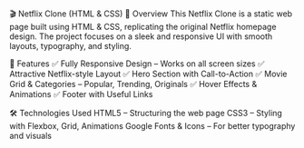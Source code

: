 🎬 Netflix Clone (HTML & CSS)
📌 Overview
This Netflix Clone is a static web page built using HTML & CSS, replicating the original Netflix homepage design. The project focuses on a sleek and responsive UI with smooth layouts, typography, and styling.

🚀 Features
✅ Fully Responsive Design – Works on all screen sizes
✅ Attractive Netflix-style Layout
✅ Hero Section with Call-to-Action
✅ Movie Grid & Categories – Popular, Trending, Originals
✅ Hover Effects & Animations
✅ Footer with Useful Links

🛠️ Technologies Used
HTML5 – Structuring the web page
CSS3 – Styling with Flexbox, Grid, Animations
Google Fonts & Icons – For better typography and visuals
